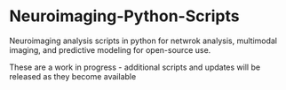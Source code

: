 # Neuroimaging-Python-Scripts
Neuroimaging analysis scripts in python for netwrok analysis, multimodal imaging, and predictive modeling for open-source use. 

These are a work in progress - additional scripts and updates will be released as they become available
